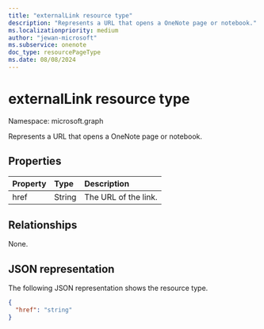 ```yaml
---
title: "externalLink resource type"
description: "Represents a URL that opens a OneNote page or notebook."
ms.localizationpriority: medium
author: "jewan-microsoft"
ms.subservice: onenote
doc_type: resourcePageType
ms.date: 08/08/2024
---
```


# externalLink resource type

Namespace: microsoft.graph

Represents a URL that opens a OneNote page or notebook.

## Properties

| Property	     | Type	   | Description          |
|:---------------|:--------|:---------------------|
| href           | String  | The URL of the link. |

## Relationships

None.

## JSON representation

The following JSON representation shows the resource type.

<!-- {
  "blockType": "resource",
  "optionalProperties": [

  ],
  "@odata.type": "microsoft.graph.externalLink"
}-->

```json
{
  "href": "string"
}
```

<!-- uuid: 8fcb5dbc-d5aa-4681-8e31-b001d5168d79
2015-10-25 14:57:30 UTC -->
<!-- {
  "type": "#page.annotation",
  "description": "externalLink resource",
  "keywords": "",
  "section": "documentation",
  "tocPath": ""
}-->

